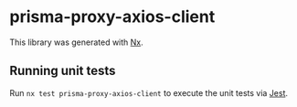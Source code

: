 # prisma-proxy-axios-client

This library was generated with [Nx](https://nx.dev).

## Running unit tests

Run `nx test prisma-proxy-axios-client` to execute the unit tests via [Jest](https://jestjs.io).
